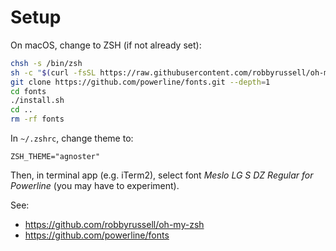 # Setup

On macOS, change to ZSH (if not already set):

```bash
chsh -s /bin/zsh
sh -c "$(curl -fsSL https://raw.githubusercontent.com/robbyrussell/oh-my-zsh/master/tools/install.sh)"
git clone https://github.com/powerline/fonts.git --depth=1
cd fonts
./install.sh
cd ..
rm -rf fonts
```

In `~/.zshrc`, change theme to:

```
ZSH_THEME="agnoster"
```

Then, in terminal app (e.g. iTerm2), select font *Meslo LG S DZ Regular for Powerline* (you may have to experiment).

See:

* https://github.com/robbyrussell/oh-my-zsh
* https://github.com/powerline/fonts
